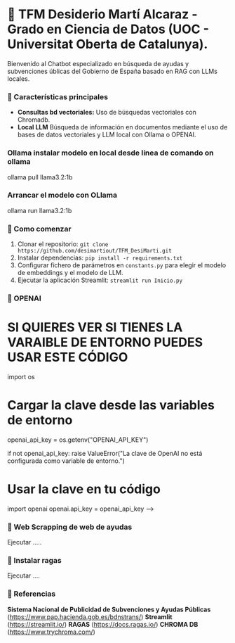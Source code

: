 # 📝 TFM Desiderio Martí Alcaraz - Grado en Ciencia de Datos (UOC - Universitat Oberta de Catalunya).

Bienvenido al Chatbot especializado en búsqueda de ayudas y subvenciones úblicas del Gobierno de España basado en RAG con LLMs locales.

### 🌟 Características principales
- **Consultas bd vectoriales:** Uso de búsquedas vectoriales con Chromadb.
- **Local LLM** Búsqueda de información en documentos mediante el uso de bases de datos vectoriales y LLM local  con Ollama o OPENAI.

### Ollama instalar modelo en local desde línea de comando on ollama
ollama pull llama3.2:1b

### Arrancar el modelo con OLlama
ollama run llama3.2:1b

### 🚀 Como comenzar
1. Clonar el repositorio: `git clone https://github.com/desimartiout/TFM_DesiMarti.git`
2. Instalar dependencias: `pip install -r requirements.txt`
3. Configurar fichero de parámetros en `constants.py` para elegir el modelo de embeddings y el modelo de LLM.
4. Ejecutar la aplicación Streamlit: `streamlit run Inicio.py`

### 📘 OPENAI

# SI QUIERES VER SI TIENES LA VARAIBLE DE ENTORNO PUEDES USAR ESTE CÓDIGO
import os

# Cargar la clave desde las variables de entorno
openai_api_key = os.getenv("OPENAI_API_KEY")

if not openai_api_key:
    raise ValueError("La clave de OpenAI no está configurada como variable de entorno.")

# Usar la clave en tu código
import openai
openai.api_key = openai_api_key -->

### 📘 Web Scrapping de web de ayudas
Ejecutar .....


### 📘 Instalar ragas
Ejecutar ....

### 📘 Referencias
**Sistema Nacional de Publicidad de Subvenciones y Ayudas Públicas** (https://www.pap.hacienda.gob.es/bdnstrans/)
**Streamlit** (https://streamlit.io/)
**RAGAS** (https://docs.ragas.io/)
**CHROMA DB** (https://www.trychroma.com/)